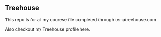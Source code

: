 ## Treehouse

This repo is for all my courese file completed through tematreehouse.com

Also checkout my Treehouse profile here.
